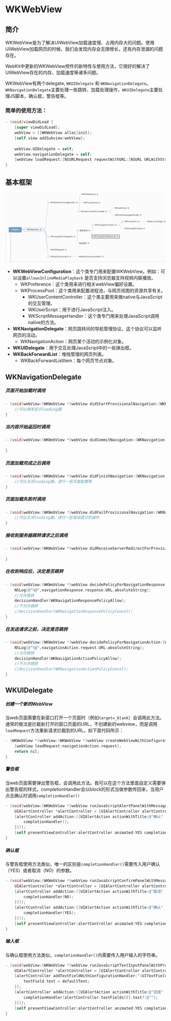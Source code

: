 # WKWebView
## 简介
WKWebView是为了解决UIWebView加载速度慢、占用内存大的问题。使用UIWebView加载网页的时候，我们会发现内存会无限增长，还有内存泄漏的问题存在。

WebKit中更新的WKWebView控件的新特性与使用方法，它很好的解决了UIWebView存在的内存、加载速度等诸多问题。

WKWebView有两个delegate, `WKUIDelegate` 和 `WKNavigationDelegate`。`WKNavigationDelegate`主要处理一些跳转、加载处理操作，`WKUIDelegate`主要处理JS脚本，确认框，警告框等。

### 简单的使用方法：

```objective-c
- (void)viewDidLoad {
    [super viewDidLoad];
    webView = [[WKWebView alloc]init];
    [self.view addSubview:webView];

    webView.UIDelegate = self;
    webView.navigationDelegate = self;
    [webView loadRequest:[NSURLRequest requestWithURL:[NSURL URLWithString:@"http://www.baidu.com"]]];
}
```
## 基本框架
![](https://github.com/jxa184971/iOS-Learning-Journey/blob/master/PIC/784477-20161114144508482-1002417240.png)

* **WKWebViewConfiguration**：这个类专门用来配置WKWebView。例如：可以设置`allowsInlineMediaPlayback` 是否支持浏览器支持视频内联播放。
    * WKPreference：这个类用来进行相关webView偏好设置。
    * WKProcessPool：这个类用来配置进程池，与网页视图的资源共享有关。
        * WKUserContentController：这个类主要用来做native与JavaScript的交互管理。
        * WKUserScript：用于进行JavaScript注入。
        * WKScriptMessageHandler：这个类专门用来处理JavaScript调用native的方法。
* **WKNavigationDelegate**：网页跳转间的导航管理协议，这个协议可以监听网页的活动。
    * WKNavigationAction：网页某个活动的示例化对象。
* **WKUIDelegate**：用于交互处理JavaScript中的一些弹出框。
* **WKBackForwardList**：堆栈管理的网页列表。
    * WKBackForwardListItem：每个网页节点对象。

## WKNavigationDelegate
##### 页面开始加载时调用 
```objective-c
- (void)webView:(WKWebView *)webView didStartProvisionalNavigation:(WKNavigation *)navigation{
    //可以用来显示loading圈
}
```

##### 当内容开始返回时调用

```objective-c
- (void)webView:(WKWebView *)webView didCommitNavigation:(WKNavigation *)navigation{

}
```

##### 页面加载完成之后调用
```objective-c
- (void)webView:(WKWebView *)webView didFinishNavigation:(WKNavigation *)navigation{
    //可以关闭loading圈，进行一些页面配置等
}
```

##### 页面加载失败时调用
```objective-c
- (void)webView:(WKWebView *)webView didFailProvisionalNavigation:(WKNavigation *)navigation{
    //可以关闭loading圈，进行一些错误提示的操作
}
```

##### 接收到服务器跳转请求之后调用
```objective-c
- (void)webView:(WKWebView *)webView didReceiveServerRedirectForProvisionalNavigation:(WKNavigation *)navigation{

}
```

##### 在收到响应后，决定是否跳转
```objective-c
- (void)webView:(WKWebView *)webView decidePolicyForNavigationResponse:(WKNavigationResponse *)navigationResponse decisionHandler:(void (^)(WKNavigationResponsePolicy))decisionHandler{
    NSLog(@"%@",navigationResponse.response.URL.absoluteString);
    //允许跳转
    decisionHandler(WKNavigationResponsePolicyAllow);
    //不允许跳转
    //decisionHandler(WKNavigationResponsePolicyCancel);
}

```

##### 在发送请求之前，决定是否跳转
```objective-c
- (void)webView:(WKWebView *)webView decidePolicyForNavigationAction:(WKNavigationAction *)navigationAction decisionHandler:(void (^)(WKNavigationActionPolicy))decisionHandler{
    NSLog(@"%@",navigationAction.request.URL.absoluteString);
    //允许跳转
    decisionHandler(WKNavigationActionPolicyAllow);
    //不允许跳转
    //decisionHandler(WKNavigationActionPolicyCancel);
}
```

## WKUIDelegate
##### 创建一个新的WebView
当web页面需要在新窗口打开一个页面时（例如`target=_blank`）会调用此方法。通常的做法是拦截新打开的窗口页面的URL，不创建新的webview，而是调用`loadRequest`方法重新请求拦截到的URL。如下面代码所示：
```objective-c
- (WKWebView *)webView:(WKWebView *)webView createWebViewWithConfiguration:(WKWebViewConfiguration *)configuration forNavigationAction:(WKNavigationAction *)navigationAction windowFeatures:(WKWindowFeatures *)windowFeatures{
    [webView loadRequest:navigationAction.request];
    return nil;
}
```

##### 警告框
当web页面需要弹出警告框，会调用此方法。我可以在这个方法里面自定义需要弹出警告框的样式，completionHandler会以block的形式当做参数传回来，当用户点击确认时调用`completionHandler()`
```objective-c
- (void)webView:(WKWebView *)webView runJavaScriptAlertPanelWithMessage:(NSString *)message initiatedByFrame:(WKFrameInfo *)frame completionHandler:(void (^)(void))completionHandler{
    UIAlertController *alertController = [UIAlertController alertControllerWithTitle:@"提示" message:message?:@"" preferredStyle:UIAlertControllerStyleAlert];
    [alertController addAction:([UIAlertAction actionWithTitle:@"确认" style:UIAlertActionStyleDefault handler:^(UIAlertAction * _Nonnull action) {
        completionHandler();
    }])];
    [self presentViewController:alertController animated:YES completion:nil];
}
```

##### 确认框
与警告框使用方法类似，唯一的区别是`completionHandler()`需要传入用户确认（YES）或者取消（NO）的参数。
```objective-c
- (void)webView:(WKWebView *)webView runJavaScriptConfirmPanelWithMessage:(NSString *)message initiatedByFrame:(WKFrameInfo *)frame completionHandler:(void (^)(BOOL result))completionHandler{
    UIAlertController *alertController = [UIAlertController alertControllerWithTitle:@"提示" message:message?:@"" preferredStyle:UIAlertControllerStyleAlert];
    [alertController addAction:([UIAlertAction actionWithTitle:@"取消" style:UIAlertActionStyleCancel handler:^(UIAlertAction * _Nonnull action) {
        completionHandler(NO);
    }])];
    [alertController addAction:([UIAlertAction actionWithTitle:@"确认" style:UIAlertActionStyleDefault handler:^(UIAlertAction * _Nonnull action) {
        completionHandler(YES);
    }])];
    [self presentViewController:alertController animated:YES completion:nil];
}
```

##### 输入框
与确认框使用方法类似，`completionHandler()`内需要传入用户输入的字符串。
```objective-c
- (void)webView:(WKWebView *)webView runJavaScriptTextInputPanelWithPrompt:(NSString *)prompt defaultText:(nullable NSString *)defaultText initiatedByFrame:(WKFrameInfo *)frame completionHandler:(void (^)(NSString * __nullable result))completionHandler{
    UIAlertController *alertController = [UIAlertController alertControllerWithTitle:prompt message:@"" preferredStyle:UIAlertControllerStyleAlert];
    [alertController addTextFieldWithConfigurationHandler:^(UITextField * _Nonnull textField) {
        textField.text = defaultText;
    }];
    [alertController addAction:([UIAlertAction actionWithTitle:@"完成" style:UIAlertActionStyleDefault handler:^(UIAlertAction * _Nonnull action) {
        completionHandler(alertController.textFields[0].text?:@"");
    }])];
    [self presentViewController:alertController animated:YES completion:nil];
}
```




